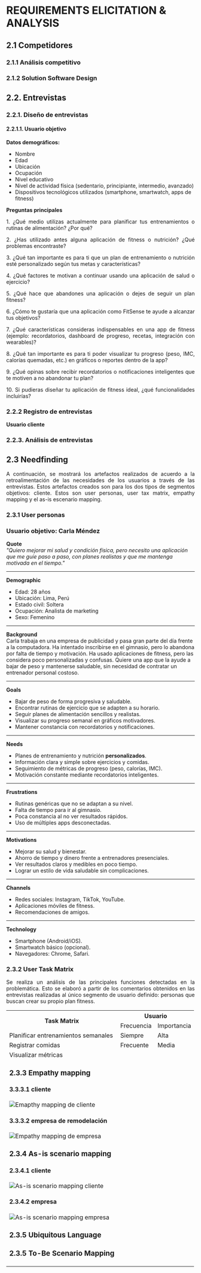 # REQUIREMENTS ELICITATION & ANALYSIS

## 2.1 Competidores

### 2.1.1 Análisis competitivo

### 2.1.2 Solution Software Design

## 2.2. Entrevistas

### 2.2.1. Diseño de entrevistas

#### 2.2.1.1. Usuario objetivo

**Datos demográficos:**
- Nombre
- Edad
- Ubicación
- Ocupación
- Nivel educativo
- Nivel de actividad física (sedentario, principiante, intermedio, avanzado)
- Dispositivos tecnológicos utilizados (smartphone, smartwatch, apps de fitness)

**Preguntas principales**

<p align=justify>
1. ¿Qué medio utilizas actualmente para planificar tus entrenamientos o rutinas de alimentación? ¿Por qué?
</p>

<p align=justify>
2. ¿Has utilizado antes alguna aplicación de fitness o nutrición? ¿Qué problemas encontraste?
</p>

<p align=justify>
3. ¿Qué tan importante es para ti que un plan de entrenamiento o nutrición esté personalizado según tus metas y características?
</p>

<p align=justify>
4. ¿Qué factores te motivan a continuar usando una aplicación de salud o ejercicio?
</p>

<p align=justify>
5. ¿Qué hace que abandones una aplicación o dejes de seguir un plan fitness?
</p>

<p align=justify>
6. ¿Cómo te gustaría que una aplicación como FitSense te ayude a alcanzar tus objetivos?
</p>

<p align=justify>
7. ¿Qué características consideras indispensables en una app de fitness (ejemplo: recordatorios, dashboard de progreso, recetas, integración con wearables)?
</p>

<p align=justify>
8. ¿Qué tan importante es para ti poder visualizar tu progreso (peso, IMC, calorías quemadas, etc.) en gráficos o reportes dentro de la app?
</p>

<p align=justify>
9. ¿Qué opinas sobre recibir recordatorios o notificaciones inteligentes que te motiven a no abandonar tu plan?
</p>

<p align=justify>
10. Si pudieras diseñar tu aplicación de fitness ideal, ¿qué funcionalidades incluirías?
</p>

### 2.2.2 Registro de entrevistas

**Usuario cliente**



### 2.2.3. Análisis de entrevistas




## 2.3 Needfinding

<p align=justify>
A continuación, se mostrará los artefactos realizados de acuerdo a la retroalimentación de las necesidades de los usuarios a través de las entrevistas. Estos artefactos creados son para los dos tipos de segmentos objetivos: cliente. Estos son user personas, user tax matrix, empathy mapping y el as-is escenario mapping.

### 2.3.1 User personas

### Usuario objetivo: Carla Méndez

**Quote**  
*"Quiero mejorar mi salud y condición física, pero necesito una aplicación que me guíe paso a paso, con planes realistas y que me mantenga motivada en el tiempo."*

---

**Demographic**  
- Edad: 28 años  
- Ubicación: Lima, Perú  
- Estado civil: Soltera  
- Ocupación: Analista de marketing  
- Sexo: Femenino  

---

**Background**  
Carla trabaja en una empresa de publicidad y pasa gran parte del día frente a la computadora. Ha intentado inscribirse en el gimnasio, pero lo abandona por falta de tiempo y motivación. Ha usado aplicaciones de fitness, pero las considera poco personalizadas y confusas. Quiere una app que la ayude a bajar de peso y mantenerse saludable, sin necesidad de contratar un entrenador personal costoso.  

---

**Goals**  
- Bajar de peso de forma progresiva y saludable.  
- Encontrar rutinas de ejercicio que se adapten a su horario.  
- Seguir planes de alimentación sencillos y realistas.  
- Visualizar su progreso semanal en gráficos motivadores.  
- Mantener constancia con recordatorios y notificaciones.  

---

**Needs**  
- Planes de entrenamiento y nutrición **personalizados**.  
- Información clara y simple sobre ejercicios y comidas.  
- Seguimiento de métricas de progreso (peso, calorías, IMC).  
- Motivación constante mediante recordatorios inteligentes.  

---

**Frustrations**  
- Rutinas genéricas que no se adaptan a su nivel.  
- Falta de tiempo para ir al gimnasio.  
- Poca constancia al no ver resultados rápidos.  
- Uso de múltiples apps desconectadas.  

---

**Motivations**  
- Mejorar su salud y bienestar.  
- Ahorro de tiempo y dinero frente a entrenadores presenciales.  
- Ver resultados claros y medibles en poco tiempo.  
- Lograr un estilo de vida saludable sin complicaciones.  

---

**Channels**  
- Redes sociales: Instagram, TikTok, YouTube.  
- Aplicaciones móviles de fitness.  
- Recomendaciones de amigos.  

---

**Technology**  
- Smartphone (Android/iOS).  
- Smartwatch básico (opcional).  
- Navegadores: Chrome, Safari.  

### 2.3.2 User Task Matrix

<p align=justify>
Se realiza un análisis de las principales funciones detectadas en la problemática. Esto se elaboró a partir de los comentarios obtenidos en las entrevistas realizadas al único segmento de usuario definido: personas que buscan crear su propio plan fitness.
</p>

<table>
  <tr>
    <th rowspan="2">Task Matrix</th>
    <th colspan="2">Usuario</th>
  </tr>
  <tr>
    <td>Frecuencia</td>
    <td>Importancia</td>
  </tr>
  <tr>
    <td>Planificar entrenamientos semanales</td>
    <td>Siempre</td>
    <td>Alta</td>
  </tr>
  <tr>
    <td>Registrar comidas</td>
    <td>Frecuente</td>
    <td>Media</td>
  </tr>
  <tr>
    <td>Visualizar métricas

### 2.3.3 Empathy mapping

#### 3.3.3.1 cliente

<image
  src="../images/empathy-mapping-cliente.png"
  alt="Emapthy mapping de cliente">

#### 3.3.3.2 empresa de remodelación

<image
  src="../images/empathy-mapping-empresa.png"
  alt="Empathy mapping de empresa">

### 2.3.4 As-is scenario mapping

#### 2.3.4.1 cliente

<image
  src="../images/as-is-scenario-mapping-cliente.png"
  alt="As-is scenario mapping cliente">

#### 2.3.4.2 empresa

<image
  src="../images/as-is-scenario-mapping-empresa.png"
  alt="As-is scenario mapping empresa">


### 2.3.5 Ubiquitous Language


### 2.3.5 To-Be Scenario Mapping


